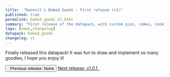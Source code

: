 ```yaml
---
title:  "Daenvil's Baked Goods - First release (v1)"
published: true
permalink: baked_goods_v1.html
summary: "First release of the datapack, with custom pies, cakes, cookies, etc."
tags: [news,changelog]
datapack: baked_goods
changelog: v1
---
```


<p>Finally released this datapack! It was fun to draw and implement so many goodies, I hope you enjoy it!</p>

<div class="btn-group">
    <button type="button" class="btn btn-default disabled"><i class="fa fa-caret-left"></i>&nbsp; Previous release: None</button>
    <a href="baked_goods_v1.0.1.html" role="button" class="btn btn-primary">Next release: v1.0.1 &nbsp;<i class="fa fa-caret-right"></i></a>
</div>